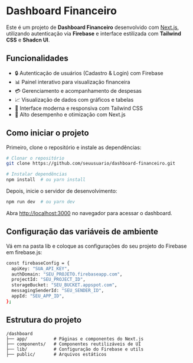 # Dashboard Financeiro

Este é um projeto de **Dashboard Financeiro** desenvolvido com [Next.js](https://nextjs.org), utilizando autenticação via **Firebase** e interface estilizada com **Tailwind CSS** e **Shadcn UI**.

## Funcionalidades

- 🔒 Autenticação de usuários (Cadastro & Login) com Firebase
- 📊 Painel interativo para visualização financeira
- 💳 Gerenciamento e acompanhamento de despesas
- 📈 Visualização de dados com gráficos e tabelas
- 🎨 Interface moderna e responsiva com Tailwind CSS
- 🚀 Alto desempenho e otimização com Next.js

## Como iniciar o projeto

Primeiro, clone o repositório e instale as dependências:

```bash
# Clonar o repositório
git clone https://github.com/seuusuario/dashboard-financeiro.git

# Instalar dependências
npm install  # ou yarn install
```

Depois, inicie o servidor de desenvolvimento:

```bash
npm run dev  # ou yarn dev
```

Abra [http://localhost:3000](http://localhost:3000) no navegador para acessar o dashboard.

## Configuração das variáveis de ambiente

Vá em na pasta lib e coloque as configurações do seu projeto do Firebase em firebase.js:

```bash
const firebaseConfig = {
  apiKey: "SUA_API_KEY",
  authDomain: "SEU_PROJETO.firebaseapp.com",
  projectId: "SEU_PROJECT_ID",
  storageBucket: "SEU_BUCKET.appspot.com",
  messagingSenderId: "SEU_SENDER_ID",
  appId: "SEU_APP_ID",
};
```

## Estrutura do projeto

```
/dashboard
├── app/          # Páginas e componentes do Next.js
├── components/   # Componentes reutilizáveis de UI
├── lib/          # Configuração do Firebase e utils
├── public/       # Arquivos estáticos
```
